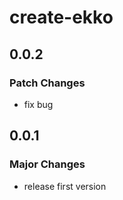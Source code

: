 # create-ekko

## 0.0.2

### Patch Changes

- fix bug

## 0.0.1

### Major Changes

- release first version

